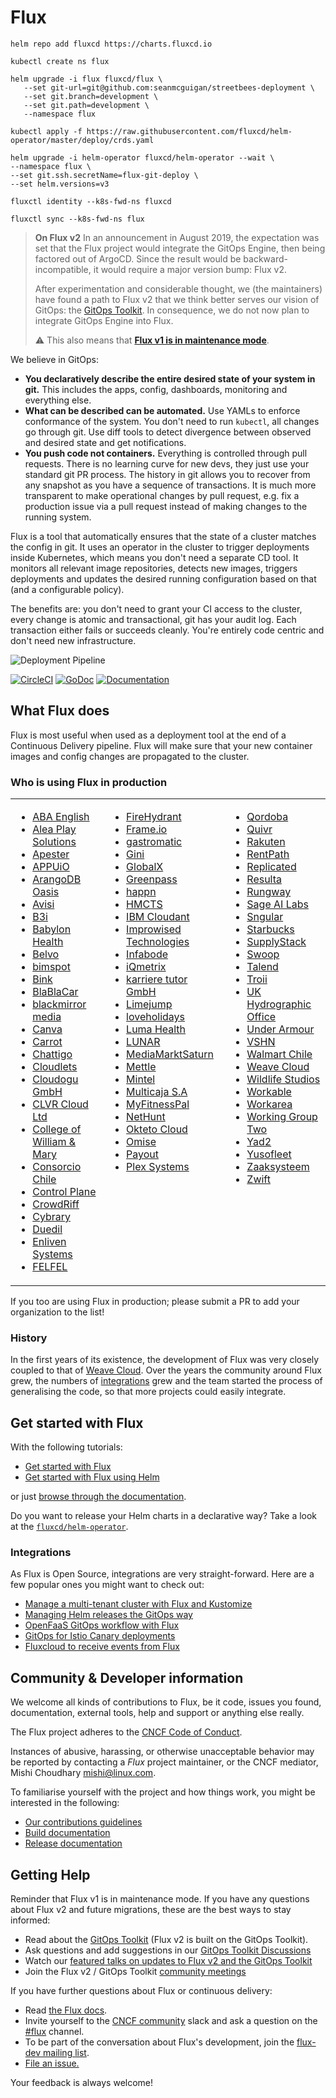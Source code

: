# Flux


```
helm repo add fluxcd https://charts.fluxcd.io

kubectl create ns flux

helm upgrade -i flux fluxcd/flux \
   --set git-url=git@github.com:seanmcguigan/streetbees-deployment \
   --set git.branch=development \
   --set git.path=development \
   --namespace flux

kubectl apply -f https://raw.githubusercontent.com/fluxcd/helm-operator/master/deploy/crds.yaml

helm upgrade -i helm-operator fluxcd/helm-operator --wait \
--namespace flux \
--set git.ssh.secretName=flux-git-deploy \
--set helm.versions=v3

fluxctl identity --k8s-fwd-ns fluxcd

fluxctl sync --k8s-fwd-ns flux

```


> **On Flux v2** In an announcement in August 2019, the expectation
> was set that the Flux project would integrate the GitOps Engine,
> then being factored out of ArgoCD. Since the result would be
> backward-incompatible, it would require a major version bump: Flux
> v2.
>
> After experimentation and considerable thought, we (the maintainers)
> have found a path to Flux v2 that we think better serves our vision
> of GitOps: the [GitOps Toolkit](https://toolkit.fluxcd.io/). In
> consequence, we do not now plan to integrate GitOps Engine into
> Flux.
>
> :warning: This also means that **[Flux v1 is in maintenance mode](https://github.com/fluxcd/flux/issues/3320)**.

We believe in GitOps:

- **You declaratively describe the entire desired state of your
  system in git.** This includes the apps, config, dashboards,
  monitoring and everything else.
- **What can be described can be automated.** Use YAMLs to enforce
  conformance of the system. You don't need to run `kubectl`, all changes go
  through git. Use diff tools to detect divergence between observed and
  desired state and get notifications.
- **You push code not containers.** Everything is controlled through
  pull requests. There is no learning curve for new devs, they just use
  your standard git PR process. The history in git allows you to recover
  from any snapshot as you have a sequence of transactions. It is much
  more transparent to make operational changes by pull request, e.g.
  fix a production issue via a pull request instead of making changes to
  the running system.

Flux is a tool that automatically ensures that the state of a cluster
matches the config in git. It uses an operator in the cluster to trigger
deployments inside Kubernetes, which means you don't need a separate CD tool.
It monitors all relevant image repositories, detects new images, triggers
deployments and updates the desired running configuration based on that
(and a configurable policy).

The benefits are: you don't need to grant your CI access to the cluster, every
change is atomic and transactional, git has your audit log. Each transaction
either fails or succeeds cleanly. You're entirely code centric and don't need
new infrastructure.

![Deployment Pipeline](docs/_files/flux-cd-diagram.png)

[![CircleCI](https://circleci.com/gh/fluxcd/flux.svg?style=svg)](https://circleci.com/gh/fluxcd/flux)
[![GoDoc](https://godoc.org/github.com/fluxcd/flux?status.svg)](https://godoc.org/github.com/fluxcd/flux)
[![Documentation](https://img.shields.io/badge/latest-documentation-informational)](https://docs.fluxcd.io/en/latest/)

## What Flux does

Flux is most useful when used as a deployment tool at the end of a
Continuous Delivery pipeline. Flux will make sure that your new
container images and config changes are propagated to the cluster.

### Who is using Flux in production

<table><tr valign="top">
<td>

 - [ABA English](https://www.abaenglish.com)
 - [Alea Play Solutions](http://www.alea.com)
 - [Apester](https://apester.com)
 - [APPUiO](https://appuio.ch)
 - [ArangoDB Oasis](https://arangodb.com/managed-service)
 - [Avisi](https://avisi.nl)
 - [B3i](https://b3i.tech/)
 - [Babylon Health](https://www.babylonhealth.com/)
 - [Belvo](https://belvo.com/)
 - [bimspot](https://bimspot.io)
 - [Bink](https://bink.com)
 - [BlaBlaCar](https://www.blablacar.com/)
 - [blackmirror media](https://blackmirror.media)
 - [Canva](https://www.canva.com/)
 - [Carrot](https://carrot.com)
 - [Chattigo](https://chattigo.com)
 - [Cloudlets](https://cloudlets.io)
 - [Cloudogu GmbH](https://cloudogu.com)
 - [CLVR Cloud Ltd](https://clvr.cloud)
 - [College of William & Mary](https://www.wm.edu)
 - [Consorcio Chile](https://www.consorcio.cl)
 - [Control Plane](https://control-plane.io)
 - [CrowdRiff](https://crowdriff.com)
 - [Cybrary](https://cybrary.it)
 - [Duedil](https://www.duedil.com/)
 - [Enliven Systems](https://enliven.systems)
 - [FELFEL](https://felfel.ch/)

</td><td>

 - [FireHydrant](https://firehydrant.io)
 - [Frame.io](https://frame.io)
 - [gastromatic](https://www.gastromatic.de/)
 - [Gini](https://gini.net)
 - [GlobalX](https://globalx.com.au)
 - [Greenpass](https://www.greenpass.com.br/)
 - [happn](https://www.happn.com)
 - [HMCTS](https://www.gov.uk/government/organisations/hm-courts-and-tribunals-service)
 - [IBM Cloudant](https://www.ibm.com/cloud/cloudant)
 - [Improwised Technologies](https://www.improwised.com/)
 - [Infabode](https://infabode.com)
 - [iQmetrix](https://www.iqmetrix.com)
 - [karriere tutor GmbH](https://www.karrieretutor.de)
 - [Limejump](https://limejump.com)
 - [loveholidays](https://www.loveholidays.com/)
 - [Luma Health](https://lumahealth.io/)
 - [LUNAR](https://www.lunarway.com/)
 - [MediaMarktSaturn](https://www.mediamarktsaturn.com)
 - [Mettle](https://mettle.co.uk)
 - [Mintel](https://www.mintel.com)
 - [Multicaja S.A](https://www.multicaja.cl)
 - [MyFitnessPal](https://www.myfitnesspal.com)
 - [NetHunt](https://nethunt.com)
 - [Okteto Cloud](https://okteto.com/)
 - [Omise](https://www.omise.co)
 - [Payout](https://payout.one)
 - [Plex Systems](https://www.plex.com/)

</td><td>

 - [Qordoba](https://qordoba.com)
 - [Quivr](https://quivr.be)
 - [Rakuten](https://rakuten.com)
 - [RentPath](https://rentpath.com)
 - [Replicated](https://replicated.com)
 - [Resulta](https://resulta.com)
 - [Rungway](https://rungway.com)
 - [Sage AI Labs](https://www.sage.com)
 - [Sngular](https://www.sngular.com)
 - [Starbucks](https://www.starbucks.com/)
 - [SupplyStack](https://www.supplystack.com/)
 - [Swoop](https://www.swoopfunding.com)
 - [Talend](https://www.talend.com)
 - [Troii](https://troii.com/)
 - [UK Hydrographic Office](https://www.gov.uk/government/organisations/uk-hydrographic-office)
 - [Under Armour](https://www.underarmour.com)
 - [VSHN](https://vshn.ch)
 - [Walmart Chile](https://www.walmartchile.cl)
 - [Weave Cloud](https://cloud.weave.works)
 - [Wildlife Studios](https://wildlifestudios.com)
 - [Workable](https://www.workable.com)
 - [Workarea](https://www.workarea.com)
 - [Working Group Two](https://wgtwo.com)
 - [Yad2](https://yad2.co.il)
 - [Yusofleet](https://yusofleet.com)
 - [Zaaksysteem](https://zaaksysteem.nl)
 - [Zwift](https://zwift.com)

</td></tr></table>

If you too are using Flux in production; please submit a PR to add your organization to the list!

### History

In the first years of its existence, the development of Flux was very
closely coupled to that of [Weave
Cloud](https://www.weave.works/product/cloud/). Over the years the community
around Flux grew, the numbers of [integrations](#integrations) grew and
the team started the process of generalising the code, so that more projects
could easily integrate.

## Get started with Flux

With the following tutorials:

- [Get started with Flux](https://docs.fluxcd.io/en/latest/tutorials/get-started)
- [Get started with Flux using Helm](https://docs.fluxcd.io/en/latest/tutorials/get-started-helm)

or just [browse through the documentation](https://docs.fluxcd.io).

Do you want to release your Helm charts in a declarative way?
Take a look at the [`fluxcd/helm-operator`](https://github.com/fluxcd/helm-operator).

### Integrations

As Flux is Open Source, integrations are very straight-forward. Here are
a few popular ones you might want to check out:

- [Manage a multi-tenant cluster with Flux and Kustomize](https://github.com/fluxcd/multi-tenancy)
- [Managing Helm releases the GitOps way](https://github.com/fluxcd/helm-operator-get-started)
- [OpenFaaS GitOps workflow with Flux](https://github.com/stefanprodan/openfaas-flux)
- [GitOps for Istio Canary deployments](https://github.com/stefanprodan/gitops-istio)
- [Fluxcloud to receive events from Flux](https://github.com/topfreegames/fluxcloud)

## Community & Developer information

We welcome all kinds of contributions to Flux, be it code, issues you found,
documentation, external tools, help and support or anything else really.

The Flux project adheres to the [CNCF Code of
Conduct](https://github.com/cncf/foundation/blob/master/code-of-conduct.md).

Instances of abusive, harassing, or otherwise unacceptable behavior
may be reported by contacting a _Flux_ project maintainer, or the CNCF
mediator, Mishi Choudhary <mishi@linux.com>.

To familiarise yourself with the project and how things work, you might
be interested in the following:

- [Our contributions guidelines](CONTRIBUTING.md)
- [Build documentation](https://docs.fluxcd.io/en/latest/contributing/building)
- [Release documentation](internal/docs/releasing.md)

## <a name="help"></a>Getting Help

Reminder that Flux v1 is in maintenance mode. If you have any questions about Flux v2 and future migrations, these are the best ways to stay informed:

- Read about the [GitOps Toolkit](https://toolkit.fluxcd.io/) (Flux v2 is built on the GitOps Toolkit).
- Ask questions and add suggestions in our [GitOps Toolkit Discussions](https://github.com/fluxcd/toolkit/discussions)
- Watch our [featured talks on updates to Flux v2 and the GitOps Toolkit](https://fluxcd.io/community#featured-talks)
- Join the Flux v2 / GitOps Toolkit [community meetings](https://fluxcd.io/community/#meetings)

If you have further questions about Flux or continuous delivery:

- Read [the Flux docs](https://docs.fluxcd.io).
- Invite yourself to the <a href="https://slack.cncf.io" target="_blank">CNCF community</a>
  slack and ask a question on the [#flux](https://cloud-native.slack.com/messages/flux/)
  channel.
- To be part of the conversation about Flux's development, join the
  [flux-dev mailing list](https://lists.cncf.io/g/cncf-flux-dev).
- [File an issue.](https://github.com/fluxcd/flux/issues/new/choose)

Your feedback is always welcome!
